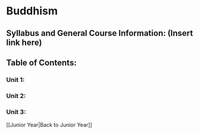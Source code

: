 # Buddhism

## Syllabus and General Course Information: (Insert link here)

## Table of Contents:

### Unit 1:

### Unit 2:

### Unit 3:

[[Junior Year|Back to Junior Year]]